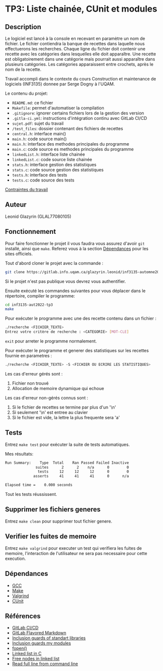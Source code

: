 # TP3: Liste chainée, CUnit et modules


## Description

Le logiciel est lancé à la console en recevant en paramètre un nom de fichier.
Le fichier contiendra la banque de recettes dans laquelle nous effectuerons 
les recherches. Chaque ligne du fichier doit contenir une recette avec les 
catégories dans lesquelles elle doit apparaître. Une recette est obligatoirement 
dans une catégorie mais pourrait aussi apparaître dans plusieurs catégories. Les
catégories apparaissent entre crochets, après le nom de la recette.

Travail accompli dans le contexte du cours 
Construction et maintenance de logiciels (INF3135) donnee par Serge Dogny à
l'UQAM.

Le contenu du projet:

* `README.md`: ce fichier
* `Makefile`: permet d'automatiser la compilation
* `.gitignore`: ignorer certains fichiers lors de la gestion des version
* `.gitla-ci.yml`: instructions d'intégration continu avec GitLab CI/CD
* `sujet.pdf`: sujet du travail
* `/test_files`: dossier contenant des fichiers de recettes
* `central.h`: interface main()
* `main.h`: code source main()
* `main.h`: interface des methodes principales du programme
* `main.c`: code source es methodes principales du programme
* `linkedList.h`: interface liste chainée
* `linkedList.c`: code source liste chainée
* `stats.h`: interface gestion des statistiques
* `stats.c`: code source gestion des statistiques
* `tests.h`: interface des tests
* `tests.c`: code source des tests

[Contraintes du travail](sujet.pdf)

## Auteur

Leonid Glazyrin (GLAL77080105)

## Fonctionnement

Pour faire fonctionner le projet il vous faudra vous assurez d'avoir `git`
installé, ainsi que `make`. Referez vous à la section [Dépendances](#dépendances) 
pour les sites officiels.

Tout d'abord cloner le projet avec la commande :
```sh
git clone https://gitlab.info.uqam.ca/glazyrin.leonid/inf3135-automne2022-tp3.git
```
Si le projet n'est pas publique vous devrez vous authentifier.

Ensuite exécuté les commandes suivantes pour vous déplacer dans le répertoire, 
compiler le programme:
```sh
cd inf3135-aut2022-tp3
make
```

Pour exécuter le programme avec une des recette contenu dans un fichier :
```sh
./recherche <FICHIER_TEXTE>
Entrez votre critère de recherche : <CATEGORIE> [MOT-CLE]
```
`exit` pour arreter le programme normalement.

Pour exécuter le programme et generer des statistiques sur les recettes fournie en parametres :
```sh
./recherche <FICHIER_TEXTE> -S <FICHIER OU ECRIRE LES STATISTIQUES>
```

Les cas d'erreur gérés sont :

1. Fichier non trouvé
2. Allocation de memoire dynamique qui echoue

Les cas d'erreur non-gérés connus sont :

1. Si le fichier de recettes se termine par plus d'un '\n'
2. Si seulement '\n' est entree au clavier
3. Si le fichier est vide, la lettre la plus frequente sera 'a'

## Tests

Entrez `make test` pour exécuter la suite de tests automatiques.

Mes résultats:
```sh
Run Summary:    Type  Total    Ran Passed Failed Inactive
              suites      2      2    n/a      0        0
               tests     12     12     12      0        0
             asserts     41     41     41      0      n/a

Elapsed time =    0.000 seconds
```
Tout les  tests réussissent.

## Supprimer les fichiers generes

Entrez `make clean` pour supprimer tout fichier genere.

## Verifier les fuites de memoire

Entrez `make valgrind` pour executer un test qui verifiera les fuites de memoire,
l'interaction de l'utilisateur ne sera pas necessaire pour cette execution.

## Dépendances

* [GCC](https://gcc.gnu.org/)
* [Make](https://www.gnu.org/software/make/manual/make.html)
* [Valgrind](https://valgrind.org/)
* [CUnit](https://cunit.sourceforge.net/)

## Références

* [GitLab CI/CD](https://docs.gitlab.com/ee/ci/)
* [GitLab Flavored Markdown](https://docs.gitlab.com/ee/user/markdown.html)
* [Inclusion guards of standart libraries](https://stackoverflow.com/a/25361340)
* [Inclusion guards my modules](https://stackoverflow.com/a/5128719)
* [fopen()](hhttps://www.tutorialspoint.com/c_standard_library/c_function_fopen.htm)
* [Linked list in C](https://www.scaler.com/topics/c/linked-list-in-c/)
* [Free nodes in linked list](https://stackoverflow.com/questions/6417158/c-how-to-free-nodes-in-the-linked-list)
* [Read full line from command line](https://stackoverflow.com/a/6282236)